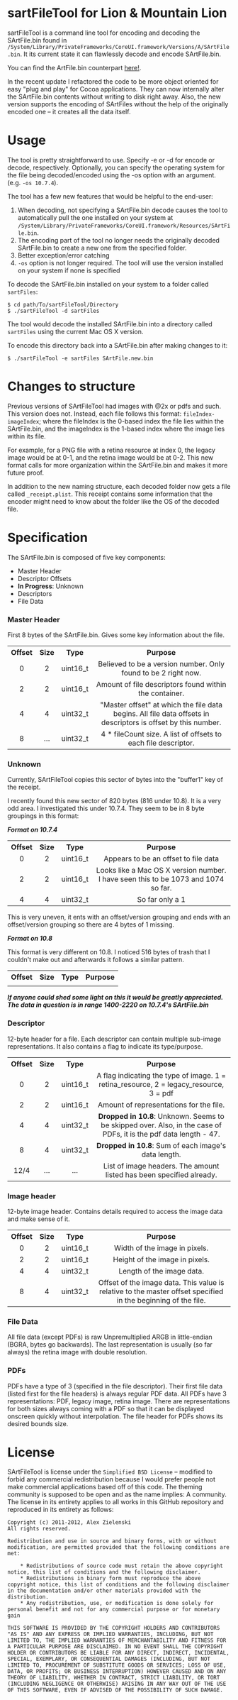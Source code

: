 sartFileTool for Lion & Mountain Lion
===================================
sartFileTool is a command line tool for encoding and decoding the SArtFile.bin found in `/System/Library/PrivateFrameworks/CoreUI.framework/Versions/A/SArtFile.bin`. It its current state it can flawlessly decode and encode SArtFile.bin. 

You can find the ArtFile.bin counterpart [here!](https://github.com/alexzielenski/artFileTool).

In the recent update I refactored the code to be more object oriented for easy "plug and play" for Cocoa applications. They can now internally alter the SArtFile.bin contents without writing to disk right away. Also, the new version supports the encoding of SArtFiles without the help of the originally encoded one – it creates all the data itself.

Usage
===
The tool is pretty straightforward to use. Specify -e or -d for encode or decode, respectively. Optionally, you can specify the operating system for the file being decoded/encoded using the -os option with an argument. (e.g. `-os 10.7.4`).

The tool has a few new features that would be helpful to the end-user:
<ol>
	<li>When decoding, not specifying a SArtFile.bin decode causes the tool to automatically pull the one installed on your system at <code>/System/Library/PrivateFrameworks/CoreUI.framework/Resources/SArtFile.bin</code>.
	<li>The encoding part of the tool no longer needs the originally decoded SArtFile.bin to create a new one from the specified folder.
	<li>Better exception/error catching</li>
	<li><code>-os</code> option is not longer required. The tool will use the version installed on your system if none is specified</li>
</ol>

To decode the SArtFile.bin installed on your system to a folder called `sartFiles`:

```
$ cd path/To/sartFileTool/Directory
$ ./sartFileTool -d sartFiles
```

The tool would decode the installed SArtFile.bin into a directory called `sartFiles` using the current Mac OS X version.

To encode this directory back into a SArtFile.bin after making changes to it:

```
$ ./sartFileTool -e sartFiles SArtFile.new.bin
```

Changes to structure
===

Previous versions of SArtFileTool had images with @2x or pdfs and such. This version does not. Instead, each file follows this format: `fileIndex-imageIndex`; where the fileIndex is the 0-based index the file lies within the SArtFile.bin, and the imageIndex is the 1-based index where the image lies within its file.

For example, for a PNG file with a retina resource at index 0, the legacy image would be at 0-1, and the retina image would be at 0-2. This new format calls for more organization within the SArtFile.bin and makes it more future proof.

In addition to the new naming structure, each decoded folder now gets a file called `_receipt.plist`. This receipt contains some information that the encoder might need to know about the folder like the OS of the decoded file.

Specification
===
The SArtFile.bin is composed of five key components:

<ul> 
<li>Master Header</li>
<li>Descriptor Offsets</li>
<li><b>In Progress</b>: Unknown</li>
<li>Descriptors</li>
<li>File Data</li>
</ul>

### Master Header

First 8 bytes of the SArtFile.bin. Gives some key information about the file.

<table>
	<tr>
		<th>Offset</th>
		<th>Size</th>
		<th>Type</th>
		<th>Purpose</th>
	</tr>
	<tr style="text-align: center">
		<td>0</td>
		<td>2</td>
		<td>uint16_t</td>
		<td>Believed to be a version number. Only found to be 2 right now.</td>
	</tr>
	<tr style="text-align: center">
		<td>2</td>
		<td>2</td>
		<td>uint16_t</td>
		<td>Amount of file descriptors found within the container.</td>
	</tr>
	<tr style="text-align: center">
		<td>4</td>
		<td>4</td>
		<td>uint32_t</td>
		<td>"Master offset" at which the file data begins. All file data offsets in descriptors is offset by this number.</td>
	</tr>
	<tr style="text-align: center">
		<td>8</td>
		<td>…</td>
		<td>uint32_t</td>
		<td>4 * fileCount size. A list of offsets to each file descriptor.</td>
	</tr>
</table>

### Unknown

Currently, SArtFileTool copies this sector of bytes into the "buffer1" key of the receipt.

I recently found this new sector of 820 bytes (816 under 10.8). It is a very odd area. I investigated this under 10.7.4. They seem to be in 8 byte groupings in this format:

***Format on 10.7.4***

<table>
	<tr>
		<th>Offset</th>
		<th>Size</th>
		<th>Type</th>
		<th>Purpose</th>
	</tr>
	<tr style="text-align: center">
		<td>0</td>
		<td>2</td>
		<td>uint16_t</td>
		<td>Appears to be an offset to file data</td>
	</tr>
	<tr style="text-align: center">
		<td>2</td>
		<td>2</td>
		<td>uint16_t</td>
		<td>Looks like a Mac OS X version number. I have seen this to be 1073 and 1074 so far.</td>
	</tr>
	<tr style="text-align: center">
		<td>4</td>
		<td>4</td>
		<td>uint32_t</td>
		<td>So far only a 1</td>
	</tr>
</table>

This is very uneven, it ents with an offset/version grouping and ends with an offset/version grouping so there are 4 bytes of 1 missing.

***Format on 10.8***

This format is very different on 10.8. I noticed 516 bytes of trash that I couldn't make out and afterwards it follows a similar pattern.

<table>
	<tr>
		<th>Offset</th>
		<th>Size</th>
		<th>Type</th>
		<th>Purpose</th>
	</tr>
	<tr style="text-align: center">
		<td></td>
		<td></td>
		<td></td>
		<td></td>
	</tr>
</table>

***If anyone could shed some light on this it would be greatly appreciated. The data in question is in range 1400-2220 on 10.7.4's SArtFile.bin***

### Descriptor

12-byte header for a file. Each descriptor can contain multiple sub-image representations. It also contains a flag to indicate its type/purpose.

<table>
	<tr>
		<th>Offset</th>
		<th>Size</th>
		<th>Type</th>
		<th>Purpose</th>
	</tr>
	<tr style="text-align: center">
		<td>0</td>
		<td>2</td>
		<td>uint16_t</td>
		<td>A flag indicating the type of image. 1 = retina_resource, 2 = legacy_resource, 3 = pdf</td>
	</tr>
	<tr style="text-align: center">
		<td>2</td>
		<td>2</td>
		<td>uint16_t</td>
		<td>Amount of representations for the file.</td>
	</tr>
	<tr style="text-align: center">
		<td>4</td>
		<td>4</td>
		<td>uint32_t</td>
		<td><b>Dropped in 10.8</b>: Unknown. Seems to be skipped over. Also, in the case of PDFs, it is the pdf data length - 47.</td>
	</tr>
	<tr style="text-align: center">
		<td>8</td>
		<td>4</td>
		<td>uint32_t</td>
		<td><b>Dropped in 10.8</b>: Sum of each image's data length.</td>
	</tr>
	<tr style="text-align: center">
		<td>12/4</td>
		<td>…</td>
		<td>…</td>
		<td>List of image headers. The amount listed has been specified already.</td>
	</tr>
</table>

### Image header

12-byte image header. Contains details required to access the image data and make sense of it.

<table>
	<tr>
		<th>Offset</th>
		<th>Size</th>
		<th>Type</th>
		<th>Purpose</th>
	</tr>
	<tr style="text-align: center">
		<td>0</td>
		<td>2</td>
		<td>uint16_t</td>
		<td>Width of the image in pixels.</td>
	</tr>
	<tr style="text-align: center">
		<td>2</td>
		<td>2</td>
		<td>uint16_t</td>
		<td>Height of the image in pixels.</td>
	</tr>
	<tr style="text-align: center">
		<td>4</td>
		<td>4</td>
		<td>uint32_t</td>
		<td>Length of the image data.</td>
	</tr>
	<tr style="text-align: center">
		<td>8</td>
		<td>4</td>
		<td>uint32_t</td>
		<td>Offset of the image data. This value is relative to the master offset specified in the beginning of the file.</td>
	</tr>
</table>

### File Data

All file data (except PDFs) is raw Unpremultiplied ARGB in little-endian (BGRA, bytes go backwards). The last representation is usually (so far always) the retina image with double resolution.

### PDFs

PDFs have a type of 3 (specified in the file descriptor). Their first file data (listed first for the file headers) is always regular PDF data. All PDFs have 3 representations: PDF, legacy image, retina image. There are representations for both sizes always coming with a PDF so that it can be displayed onscreen quickly without interpolation. The file header for PDFs shows its desired bounds size.


License
===================================
SArtFileTool is license under the `Simplified BSD License` – modified to forbid any commercial redistribution because I would prefer people not make commercial applications based off of this code. The theming community is supposed to be open and as the name implies: A community. The license in its entirety applies to all works in this GitHub repository and reproduced in its entirety as follows:


```
Copyright (c) 2011-2012, Alex Zielenski
All rights reserved.

Redistribution and use in source and binary forms, with or without modification, are permitted provided that the following conditions are met:

    * Redistributions of source code must retain the above copyright notice, this list of conditions and the following disclaimer.
    * Redistributions in binary form must reproduce the above copyright notice, this list of conditions and the following disclaimer in the documentation and/or other materials provided with the distribution.
    * Any redistribution, use, or modification is done solely for personal benefit and not for any commercial purpose or for monetary gain

THIS SOFTWARE IS PROVIDED BY THE COPYRIGHT HOLDERS AND CONTRIBUTORS "AS IS" AND ANY EXPRESS OR IMPLIED WARRANTIES, INCLUDING, BUT NOT LIMITED TO, THE IMPLIED WARRANTIES OF MERCHANTABILITY AND FITNESS FOR A PARTICULAR PURPOSE ARE DISCLAIMED. IN NO EVENT SHALL THE COPYRIGHT HOLDER OR CONTRIBUTORS BE LIABLE FOR ANY DIRECT, INDIRECT, INCIDENTAL, SPECIAL, EXEMPLARY, OR CONSEQUENTIAL DAMAGES (INCLUDING, BUT NOT LIMITED TO, PROCUREMENT OF SUBSTITUTE GOODS OR SERVICES; LOSS OF USE, DATA, OR PROFITS; OR BUSINESS INTERRUPTION) HOWEVER CAUSED AND ON ANY THEORY OF LIABILITY, WHETHER IN CONTRACT, STRICT LIABILITY, OR TORT (INCLUDING NEGLIGENCE OR OTHERWISE) ARISING IN ANY WAY OUT OF THE USE OF THIS SOFTWARE, EVEN IF ADVISED OF THE POSSIBILITY OF SUCH DAMAGE.

```

